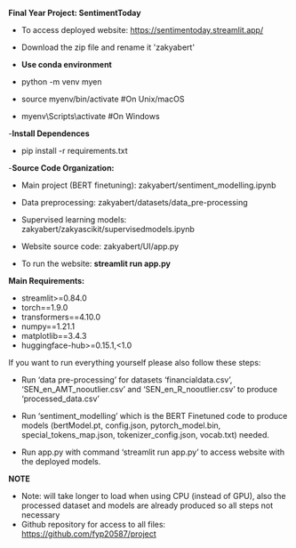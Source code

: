 **Final Year Project: SentimentToday**
 - To access deployed website: https://sentimentoday.streamlit.app/ 


- Download the zip file and rename it 'zakyabert'
- **Use conda environment**
- python -m venv myen
- source myenv/bin/activate  #On Unix/macOS
- myenv\Scripts\activate  #On Windows

-**Install Dependences**
- pip install -r requirements.txt

-**Source Code Organization:**
- Main project (BERT finetuning): zakyabert/sentiment_modelling.ipynb 

- Data preprocessing: zakyabert/datasets/data_pre-processing

- Supervised learning models: zakyabert/zakyascikit/supervisedmodels.ipynb

- Website source code: zakyabert/UI/app.py
- To run the website: **streamlit run app.py**


**Main Requirements:**
- streamlit>=0.84.0
- torch==1.9.0
- transformers==4.10.0
- numpy==1.21.1
- matplotlib==3.4.3
- huggingface-hub>=0.15.1,<1.0


If you want to run everything yourself please also follow these steps: 

- Run ‘data pre-processing’ for datasets ‘financialdata.csv’, ‘SEN_en_AMT_nooutlier.csv’ and ‘SEN_en_R_nooutlier.csv’ to produce ‘processed_data.csv’

- Run ‘sentiment_modelling’ which is the BERT Finetuned code to produce models (bertModel.pt, config.json, pytorch_model.bin, special_tokens_map.json, tokenizer_config.json, vocab.txt) needed.

- Run app.py with command ‘streamlit run app.py’ to access website with the deployed models.


**NOTE**
- Note: will take longer to load when using CPU (instead of GPU), also the processed dataset and models are already produced so all steps not necessary 
- Github repository for access to all files: https://github.com/fyp20587/project
 
